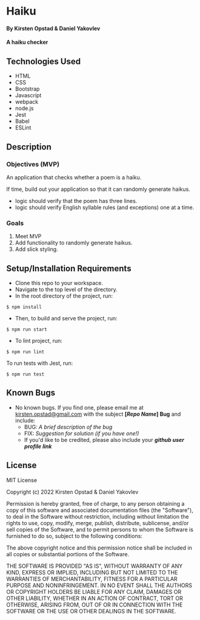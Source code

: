 # Haiku

#### By Kirsten Opstad & Daniel Yakovlev

#### A haiku checker

## Technologies Used

* HTML 
* CSS 
* Bootstrap
* Javascript
* webpack
* node.js
* Jest
* Babel
* ESLint

## Description

### Objectives (MVP)
An application that checks whether a poem is a haiku. 

If time, build out your application so that it can randomly generate haikus.
* logic should verify that the poem has three lines.
* logic should verify English syllable rules (and exceptions) one at a time. 

<!-- 
This template includes placeholders for:

[x] Screenshots

![Screenshots](https://external-content.duckduckgo.com/iu/?u=https%3A%2F%2Ftse1.mm.bing.net%2Fth%3Fid%3DOIP.03bZmDGXaBhBYyxxp3Ls3gHaEA%26pid%3DApi&f=1&ipt=e980d57210242747a51c41421e1f09a6de3b1fdaeaadd297496787bb64e80c88&ipo=images)

[x] [Link to operational site](http://www.kirstenopstad.github.com/<REPOSITORY NAME>) -->

### Goals
1. Meet MVP
2. Add functionality to randomly generate haikus.
3. Add slick styling.

## Setup/Installation Requirements

* Clone this repo to your workspace.
* Navigate to the top level of the directory.
* In the root directory of the project, run:
```
$ npm install
```
* Then, to build and serve the project, run: 
```
$ npm run start
```
* To lint project, run:
```
$ npm run lint
```
To run tests with Jest, run:
```
$ npm run test
```

## Known Bugs

* No known bugs. If you find one, please email me at kirsten.opstad@gmail.com with the subject **[_Repo Name_] Bug** and include:
  * BUG: _A brief description of the bug_
  * FIX: _Suggestion for solution (if you have one!)_
  * If you'd like to be credited, please also include your **_github user profile link_**

## License

MIT License

Copyright (c) 2022 Kirsten Opstad & Daniel Yakovlev


Permission is hereby granted, free of charge, to any person obtaining a copy
of this software and associated documentation files (the "Software"), to deal
in the Software without restriction, including without limitation the rights
to use, copy, modify, merge, publish, distribute, sublicense, and/or sell
copies of the Software, and to permit persons to whom the Software is
furnished to do so, subject to the following conditions:

The above copyright notice and this permission notice shall be included in all
copies or substantial portions of the Software.

THE SOFTWARE IS PROVIDED "AS IS", WITHOUT WARRANTY OF ANY KIND, EXPRESS OR
IMPLIED, INCLUDING BUT NOT LIMITED TO THE WARRANTIES OF MERCHANTABILITY,
FITNESS FOR A PARTICULAR PURPOSE AND NONINFRINGEMENT. IN NO EVENT SHALL THE
AUTHORS OR COPYRIGHT HOLDERS BE LIABLE FOR ANY CLAIM, DAMAGES OR OTHER
LIABILITY, WHETHER IN AN ACTION OF CONTRACT, TORT OR OTHERWISE, ARISING FROM,
OUT OF OR IN CONNECTION WITH THE SOFTWARE OR THE USE OR OTHER DEALINGS IN THE
SOFTWARE.